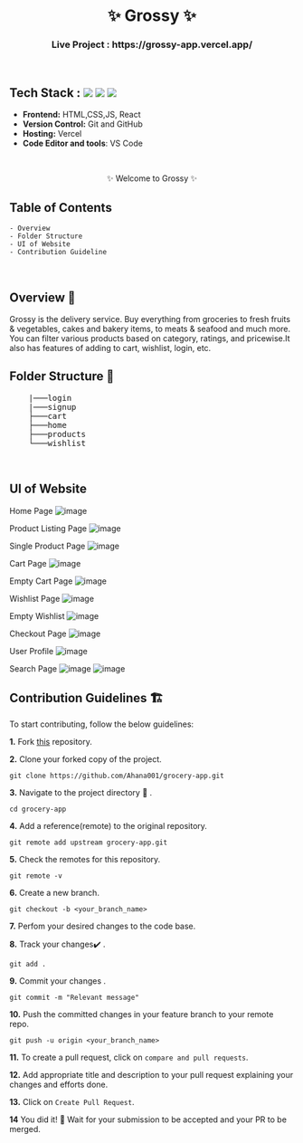 <h1 align="center">
       ✨  Grossy  ✨
</h1>

<h3 align="center">
          Live Project : https://grossy-app.vercel.app/
</h3>
<br />

## Tech Stack :  <img src="https://img.shields.io/badge/html5%20-%23E34F26.svg?&style=for-the-badge&logo=html5&logoColor=white"/> <img src="https://img.shields.io/badge/css3%20-%231572B6.svg?&style=for-the-badge&logo=css3&logoColor=white"/> <img src="https://img.shields.io/badge/react%20-%2314354C.svg?&style=for-the-badge&logo=react&logoColor=white"/>

- **Frontend:** HTML,CSS,JS, React
- **Version Control:** Git and GitHub
- **Hosting:** Vercel
- **Code Editor and tools**: VS Code

 <br />

   <p align="center">
    ✨ Welcome to Grossy ✨ <br />
 
</p>

   
## Table of Contents

    - Overview
    - Folder Structure
    - UI of Website
    - Contribution Guideline

 <br />


## Overview 🔨

Grossy is the delivery service. Buy everything from groceries to fresh fruits & vegetables, cakes and bakery items, to meats & seafood and much more.
You can filter various products based on category, ratings, and pricewise.It also has features of adding to cart, wishlist, login, etc.


## Folder Structure 📒
<pre>
    |───login
    |───signup
    ├───cart
    ├───home
    ├───products
    └───wishlist
</pre>
  <br />

## UI of Website

Home Page
![image](https://github.com/Ahana001/grocery-app/assets/50478681/442cce24-a084-41b3-b9ba-658854b3664b)

Product Listing Page
![image](https://github.com/Ahana001/grocery-app/assets/50478681/0e126730-4fed-4cca-b525-385e6e47015f)

Single Product Page
![image](https://github.com/Ahana001/grocery-app/assets/50478681/ed120ea7-22bd-4a7a-b56f-49d0aa399457)

Cart Page
![image](https://github.com/Ahana001/grocery-app/assets/50478681/6405f649-ff0a-4ef6-aeee-37db4155124a)

Empty Cart Page
![image](https://github.com/Ahana001/grocery-app/assets/50478681/2f583835-da76-4666-8d09-68399344b16f)

Wishlist Page
![image](https://github.com/Ahana001/grocery-app/assets/50478681/a08554bc-1f58-4000-9621-8b49bd9726a6)

Empty Wishlist
![image](https://github.com/Ahana001/grocery-app/assets/50478681/a315134f-304e-4211-a314-999d5dbf5c23)

Checkout Page
![image](https://github.com/Ahana001/grocery-app/assets/50478681/e391592b-53ac-464f-9f49-72658f178b30)

User Profile
![image](https://github.com/Ahana001/grocery-app/assets/50478681/be672e19-634b-4eb5-af19-c3142bcd138a)

Search Page
![image](https://github.com/Ahana001/grocery-app/assets/50478681/bcf58998-1b54-45fa-a58f-4302d2e6b78b)
![image](https://github.com/Ahana001/grocery-app/assets/50478681/37e1a0b3-2ea3-48e3-9f55-b2c1d3f3f0f6)

## Contribution Guidelines 🏗

 To start contributing, follow the below guidelines:

**1.** Fork [this](https://github.com/Ahana001/grocery-app) repository.

**2.** Clone your forked copy of the project.

```
git clone https://github.com/Ahana001/grocery-app.git
```

**3.** Navigate to the project directory :file_folder: .

```
cd grocery-app
```

**4.** Add a reference(remote) to the original repository.

```
git remote add upstream grocery-app.git
```

**5.** Check the remotes for this repository.

```
git remote -v
```

**6.** Create a new branch.

```
git checkout -b <your_branch_name>
```

**7.** Perfom your desired changes to the code base.

**8.** Track your changes:heavy_check_mark: .

```
git add .
```

**9.** Commit your changes .

```
git commit -m "Relevant message"
```

**10.** Push the committed changes in your feature branch to your remote repo.

```
git push -u origin <your_branch_name>
```

**11.** To create a pull request, click on `compare and pull requests`.

**12.** Add appropriate title and description to your pull request explaining your changes and efforts done.

**13.** Click on `Create Pull Request`.

**14** You did it! 🥳 Wait for your submission to be accepted and your PR to be merged.

<br />


